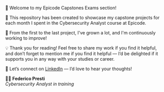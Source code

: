 👋 Welcome to my Epicode Capstones Exams section!

📁 This repository has been created to showcase my capstone projects for each month I spent in the Cybersecurity Analyst course at Epicode.

🚀 From the first to the last project, I've grown a lot, and I'm continuously working to improve!

💡 Thank you for reading! Feel free to share my work if you find it helpful, and don’t forget to mention me if you find it helpful — I’d be delighted if it supports you in any way with your studies or career.

🤝 Let’s connect on [LinkedIn](https://www.linkedin.com/in/federico-presti/) — I’d love to hear your thoughts!

👨‍💻 **Federico Presti**  
*Cybersecurity Analyst in training*
